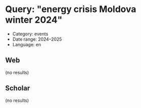 # Query: "energy crisis Moldova winter 2024"
- Category: events
- Date range: 2024–2025
- Language: en

## Web

(no results)

## Scholar

(no results)

